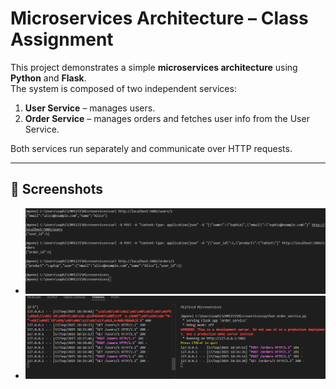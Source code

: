 # Microservices Architecture – Class Assignment

This project demonstrates a simple **microservices architecture** using **Python** and **Flask**.  
The system is composed of two independent services:

1. **User Service** – manages users.  
2. **Order Service** – manages orders and fetches user info from the User Service.  

Both services run separately and communicate over HTTP requests.

---

## 📸 Screenshots

- ![User Service & Order Service running](MicroservicesSS.png)  
- ![Example API requests](MicroservicesSS2.png)  
